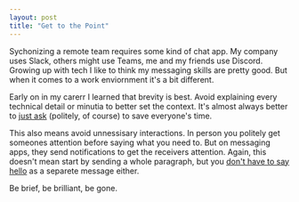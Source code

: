 ```yaml
---
layout: post
title: "Get to the Point"
---
```


Sychonizing a remote team requires some kind of chat app. My company uses Slack, others might use Teams, me and my friends use Discord. Growing up with tech I like to think my messaging skills are pretty good. But when it comes to a work enviornment it's a bit different. 

Early on in my carerr I learned that brevity is best. Avoid explaining every technical detail or minutia to better set the context. It's almost always better to [just ask](https://dontasktoask.com/) (politely, of course) to save everyone's time.

This also means avoid unnessisary interactions. In person you politely get someones attention before saying what you need to. But on messaging apps, they send notifications to get the receivers attention. Again, this doesn't mean start by sending a whole paragraph, but you [don't have to say hello](https://nohello.net/en/) as a separete message either.

Be brief, be brilliant, be gone.